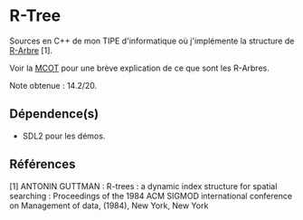 # R-Tree

Sources en C++ de mon TIPE d'informatique où j'implémente la structure de [R-Arbre](https://fr.wikipedia.org/wiki/R-arbre) [1].

Voir la [MCOT](mcot.pdf) pour une brève explication de ce que sont les R-Arbres.

Note obtenue : 14.2/20.

## Dépendence(s)
- SDL2 pour les démos.
  
## Références

[1] ANTONIN GUTTMAN : R-trees : a dynamic index structure for spatial searching :
Proceedings of the 1984 ACM SIGMOD international conference on Management of data,
(1984), New York, New York
